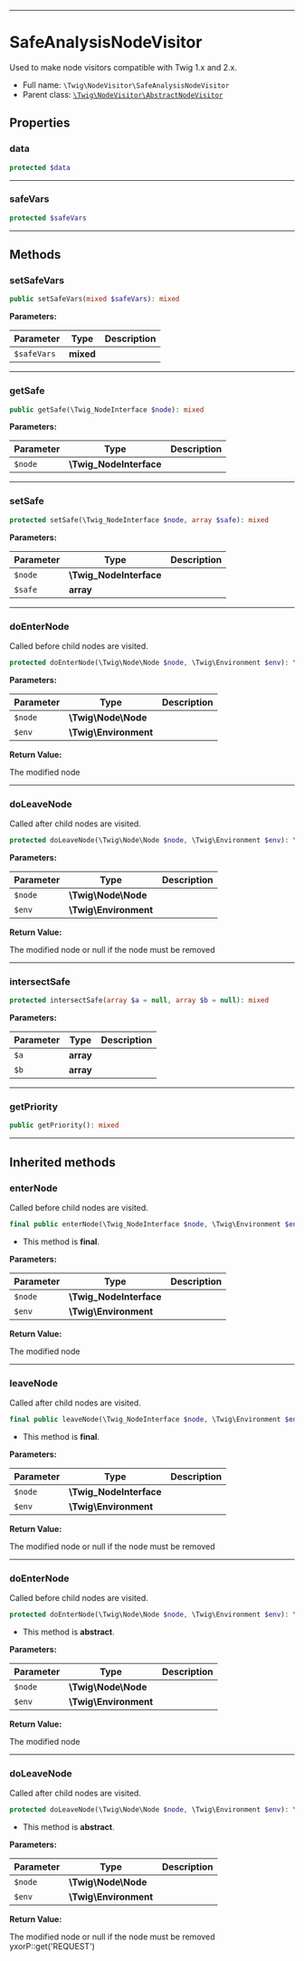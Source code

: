 ***

# SafeAnalysisNodeVisitor

Used to make node visitors compatible with Twig 1.x and 2.x.

* Full name: `\Twig\NodeVisitor\SafeAnalysisNodeVisitor`
* Parent class: [`\Twig\NodeVisitor\AbstractNodeVisitor`](./AbstractNodeVisitor.md)

## Properties

### data

```php
protected $data
```

***

### safeVars

```php
protected $safeVars
```

***

## Methods

### setSafeVars

```php
public setSafeVars(mixed $safeVars): mixed
```

**Parameters:**

| Parameter | Type | Description |
|-----------|------|-------------|
| `$safeVars` | **mixed** |  |

***

### getSafe

```php
public getSafe(\Twig_NodeInterface $node): mixed
```

**Parameters:**

| Parameter | Type | Description |
|-----------|------|-------------|
| `$node` | **\Twig_NodeInterface** |  |

***

### setSafe

```php
protected setSafe(\Twig_NodeInterface $node, array $safe): mixed
```

**Parameters:**

| Parameter | Type | Description |
|-----------|------|-------------|
| `$node` | **\Twig_NodeInterface** |  |
| `$safe` | **array** |  |

***

### doEnterNode

Called before child nodes are visited.

```php
protected doEnterNode(\Twig\Node\Node $node, \Twig\Environment $env): \Twig\Node\Node
```

**Parameters:**

| Parameter | Type | Description |
|-----------|------|-------------|
| `$node` | **\Twig\Node\Node** |  |
| `$env` | **\Twig\Environment** |  |

**Return Value:**

The modified node



***

### doLeaveNode

Called after child nodes are visited.

```php
protected doLeaveNode(\Twig\Node\Node $node, \Twig\Environment $env): \Twig\Node\Node|false|null
```

**Parameters:**

| Parameter | Type | Description |
|-----------|------|-------------|
| `$node` | **\Twig\Node\Node** |  |
| `$env` | **\Twig\Environment** |  |

**Return Value:**

The modified node or null if the node must be removed



***

### intersectSafe

```php
protected intersectSafe(array $a = null, array $b = null): mixed
```

**Parameters:**

| Parameter | Type | Description |
|-----------|------|-------------|
| `$a` | **array** |  |
| `$b` | **array** |  |

***

### getPriority

```php
public getPriority(): mixed
```

***

## Inherited methods

### enterNode

Called before child nodes are visited.

```php
final public enterNode(\Twig_NodeInterface $node, \Twig\Environment $env): \Twig_NodeInterface
```

* This method is **final**.

**Parameters:**

| Parameter | Type | Description |
|-----------|------|-------------|
| `$node` | **\Twig_NodeInterface** |  |
| `$env` | **\Twig\Environment** |  |

**Return Value:**

The modified node



***

### leaveNode

Called after child nodes are visited.

```php
final public leaveNode(\Twig_NodeInterface $node, \Twig\Environment $env): \Twig_NodeInterface|false|null
```

* This method is **final**.

**Parameters:**

| Parameter | Type | Description |
|-----------|------|-------------|
| `$node` | **\Twig_NodeInterface** |  |
| `$env` | **\Twig\Environment** |  |

**Return Value:**

The modified node or null if the node must be removed



***

### doEnterNode

Called before child nodes are visited.

```php
protected doEnterNode(\Twig\Node\Node $node, \Twig\Environment $env): \Twig\Node\Node
```

* This method is **abstract**.

**Parameters:**

| Parameter | Type | Description |
|-----------|------|-------------|
| `$node` | **\Twig\Node\Node** |  |
| `$env` | **\Twig\Environment** |  |

**Return Value:**

The modified node



***

### doLeaveNode

Called after child nodes are visited.

```php
protected doLeaveNode(\Twig\Node\Node $node, \Twig\Environment $env): \Twig\Node\Node|false|null
```

* This method is **abstract**.

**Parameters:**

| Parameter | Type | Description |
|-----------|------|-------------|
| `$node` | **\Twig\Node\Node** |  |
| `$env` | **\Twig\Environment** |  |

**Return Value:**

The modified node or null if the node must be removed yxorP::get('REQUEST')
